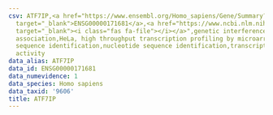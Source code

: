 ```yaml
---
csv: ATF7IP,<a href="https://www.ensembl.org/Homo_sapiens/Gene/Summary?db=core;g=ENSG00000171681"
  target="_blank">ENSG00000171681</a>,<a href="https://www.ncbi.nlm.nih.gov/pubmed/17216044"
  target="_blank"><i class="fas fa-file"></i></a>",genetic interference,functional
  association,HeLa, high throughput transcription profiling by microarray,nucleotide
  sequence identification,nucleotide sequence identification,transcriptional regulation,down-regulates
  activity
data_alias: ATF7IP
data_id: ENSG00000171681
data_numevidence: 1
data_species: Homo sapiens
data_taxid: '9606'
title: ATF7IP
---
```

